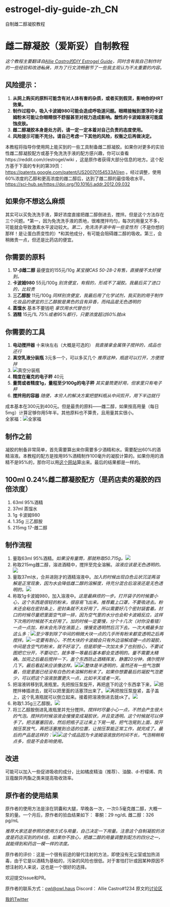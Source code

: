 # estrogel-diy-guide-zh_CN
自制雌二醇凝胶教程

# 雌二醇凝胶（爱斯妥）自制教程

*这个教程主要翻译自[Allie Castro的DIY Estrogel Guide](https://groups.io/g/MTFHRT/wiki/30843)，同时含有我自己制作时的一些经验和改进~~私货~~，并为了行文流畅删节了一些我主观认为不太重要的内容。*

## 风险提示：
1. **从网上购买的原料可能含有对人体有害的杂质，或者买到假货，影响你的HRT效果。**  
2. **制作过程中，吸入卡波姆980可能会造成呼吸道问题。眼睛接触到漂浮的卡波姆粉末可能让你眼睛很不舒服甚至对视力造成影响。酸性的卡波姆溶液可能腐蚀皮肤。**
3. **雌二醇凝胶本身是处方药，请一定一定本着对自己负责的态度使用。**
4. **风险提示可能不充分。请自己考虑一下其他的风险，权衡之后再做决定。**

本教程将指导你使用网上能买到的一些工具制备雌二醇凝胶。如果你对更多的实验性雌二醇凝胶配方或基于免洗洗手液的配方感兴趣，你可以查看https://reddit.com/r/estrogel/wiki ，这是原作者获得大部分信息的地方。这个配方基于下面的专利的第39页：https://patents.google.com/patent/US20070154533A1/en 。经过调整，使用60%浓度的乙醇和更高浓度的雌二醇后，达到了雌二醇的最佳吸收水平。https://sci-hub.se/https://doi.org/10.1016/j.addr.2012.09.032

## 如果你不想这么麻烦
其实可以买免洗洗手液，算好浓度直接把雌二醇倒进去，搅拌。但是这个方法存在三个问题。*第一，因为免洗洗手液的质地，很难搅拌均匀，每次的用量又不多，可能就会导致激素水平波动较大。*第二，免洗洗手液中有一些变性剂*（不是你想的那样！是让蛋白质变性的）*和其他成分，有可能会阻碍雌二醇的吸收。第三，会稍微贵一点，但还是比药店的便宜。

## 你需要的原料
1. **17-β雌二醇** 最便宜的155元/10g *某宝搜CAS 50-28-2有售，直接搜不太好搜到。* 
2. **卡波姆980** 55元/100g *别贪便宜，有假的，形成不了凝胶。我最后买了进口的，比较贵*
3. **三乙醇胺** 11元/100g *同样别贪便宜，我最后用了化学试剂，我买到的用于制作化妆品的便宜的三乙醇胺是黄色的且有异香，而纯品是无色透明的*
4. **蒸馏水** 基本不要钱吧 *拿饮用水代替也行*
5. **酒精** 15元/1L *75%或者95%都行，只要浓度超过60%就ok*

## 你需要的工具
1. **电动搅拌器** 十来块左右（大概是可选的） *我直接拿金属筷子搅拌的，成品也还行*
2. **真空乳液分装瓶** 3元多一个，可以多买几个 *推荐这种，瓶底可以打开，方便搅拌*
3. ![真空分装瓶](./resources/%E5%88%86%E8%A3%85%E7%93%B6.jpg)
4. **精度在毫克的电子秤** 40元
5. **量筒或者精度1g，量程至少100g的电子秤** *其实量筒更好用，但家里只有电子秤*
6. **搅拌用的容器** *随便，本穷人的解决方案把塑料瓶从中间剪开，用下半边就行*

成本基本在300元到400元。但是最贵的原料——雌二醇，如果按高用量（每日5mg）计算足够你用5年半。其他原料也不算贵，且用量其实很小。  
全家福：![全家福](./resources/%E5%85%A8%E5%AE%B6%E7%A6%8F%E5%B8%A6%E5%AD%97.jpg)

## 制作之前
凝胶的制备非常简单，首先需要算出来你需要多少酒精和水。需要配出60%的酒精溶液。本教程的配方是按用95%酒精制作100毫升的凝胶计算的。如果你用的酒精不是95%的，那你可以用[这个网站](https://ezcalc.me/alcohol-dilution-calculator/)算出来。最后的结果都是一样的。

## 100ml 0.24%雌二醇凝胶配方（是药店卖的凝胶的四倍浓度）
1. 63ml 95%酒精
2. 37ml 蒸馏水
3. 1g 卡波姆980
4. 1.35g 三乙醇胺
5. 215mg 17-雌二醇

## 制作流程
1. 量取63ml 95%酒精。*如果没有量筒，那就称取50.715g。*![](./resources/%E9%85%92%E7%B2%BE.jpg)
2. 称取215mg雌二醇，溶进酒精中，搅拌至完全溶解。*溶液应该是无色透明的。*![](./resources/%E9%9B%8C%E4%BA%8C%E9%86%87.jpg)
3. 量取37ml水，合并进刚才的酒精溶液中。*加入的时候出现白色云状沉淀再溶解是正常现象，因为水会降低雌二醇的溶解度，待充分混合后溶液还是无色透明的。*![](./resources/%E6%B0%B4.jpg)
4. 称取1g卡波姆980，加入溶液中。*这是最麻烦的一步。打开袋子的时候要小心，这个东西是很轻的粉末，很容易飞出来。推荐戴上口罩，不要吸进去。粉末还会粘在密封条上，密封条就不太好用了，所以需要好几个密封袋套着。封口的时候尽量把里面空气排一排，因为空气里的水分也会和卡波姆反应，这样下次用的时候就不太好用了。加的时候一定要慢，分个十几次（对你没看错）一点一点加，粉末会先浮在液面上，慢慢变透明然后沉下去。一次大概最多加这么多：![](./resources/%E4%B8%80%E6%AC%A1%E6%9C%80%E5%A4%9A%E5%8A%A0%E8%BF%99%E4%B9%88%E5%A4%9A.jpg)至少等到除了中间的稍微大块一点的几乎所有粉末都变透明之后再搅拌。![](./resources/%E5%8F%AF%E4%BB%A5%E6%90%85%E6%8B%8C%E7%9A%84%E7%A8%8B%E5%BA%A6.jpg)一定要有耐心，不然大块的卡波姆会只有外边溶解成硬一点的凝胶，中间是含空气的粉末，就不好溶了。但是即使一次加太多了也别担心，不要试图把它分开，不要动它，就多等一等最后基本都会变透明的。量不需要太精确。加完之后最后搅拌一下，盖个东西防止酒精挥发，静置20分钟，偶尔搅拌几下。最后看起来应该像这样。![](./resources/%E6%BA%B6%E8%A7%A3%E5%90%8E1.jpg)![](./resources/%E6%BA%B6%E8%A7%A3%E5%90%8E2.jpg)整体是半透明的，虽然还有一些气泡飘着，但是里面已经没有白色的未溶解的粉末了。如果你想要最后的凝胶气泡更少，可以把这个溶液放置更久一点，比如半天或者一天。*
5. 把溶液转移到乳液瓶里。先把按压泵旋开，再把底下的这个东西拿下来，![](./resources/%E6%8B%86%E5%BC%80%E4%B9%B3%E6%B6%B2%E7%93%B6%E7%9A%84%E5%BA%95%E9%83%A8.jpg)把搅拌棒插进去，就可以把里面的活塞顶出来了。![](./resources/%E6%B4%BB%E5%A1%9E%E5%8F%AF%E4%BB%A5%E6%8D%85%E5%87%BA%E6%9D%A5.jpg)再把按压泵旋紧，盖子盖上，这个乳液瓶就可以倒立起来。接着把溶液倒进去就ok了。![](./resources/%E5%80%92%E7%BD%AE%E4%B9%B3%E6%B6%B2%E7%93%B6.jpg)
6. 称取1.35g三乙醇胺。![](./resources/%E4%B8%89%E4%B9%99%E9%86%87%E8%83%BA.jpg)
7. 将三乙醇胺倒进乳液瓶里并充分搅拌。*搅拌时尽量小心一点，不然会产生很大的气泡。搅拌的时候溶液会慢慢变成凝胶状，并且变透明。这个时候就可以停手了。把活塞塞回去，然后把瓶子正过来上下晃一晃，把气泡晃到上面，旋开按压泵放气，再把活塞推到合适的位置，让按压泵能正常工作，就完成了。最后的产品是这样的：![](./resources/%E6%9C%80%E7%BB%88%E4%BA%A7%E7%89%A91.jpg)![](./resources/%E6%9C%80%E7%BB%88%E4%BA%A7%E7%89%A92.jpg)这个成品因为卡波姆溶液放的时间不长，气泡稍稍有点多，但是不会影响使用。*

## 改进
可能可以加入一些促进吸收的成分，比如橘皮精油（推荐）、油酸、d-柠檬烯、肉豆蔻酸异丙酯之类来提高吸收效率。

## 原作者的使用结果

原作者的使用方法是涂在阴囊和大腿，早晚各一次，一次0.5毫克雌二醇，大概一泵的量。一个月后，原作者的验血结果如下：
睾酮：29 ng/dL
雌二醇：326 pg/mL

*推荐大家还是参照[]([mtf.wiki](https://mtf.wiki/zh-cn/docs/medicine/estrogen/gel/))的使用方式与用量，自己决定一下用量。注意这个自制凝胶的浓度是药店买到的的4倍，如果你不放心，把雌二醇的用量调整到配方的四分之一，就能得到和药店一模一样的浓度。*

原作者的评价：这是一个很有前途的替代注射的方法，即使没有无尘室或加热消毒，由于它是以酒精为基础的，污染的风险也很低。对于害怕打针或因某种原因不想注射的人来说，这也是一个很好的选择。

欢迎提交Issue和PR。

原作者的联系方式：owl@owl.haus
Discord： Allie Castro#1234
原文的[讨论区](https://groups.io/g/MTFHRT/topic/wiki_article_about_estrogel/93220481)

[我的Twitter](https://twitter.com/Celes_tium)

